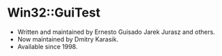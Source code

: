 # Win32::GuiTest


* Written and maintained by Ernesto Guisado Jarek Jurasz and others.
* Now maintained by Dmitry Karasik.
* Available since 1998.


